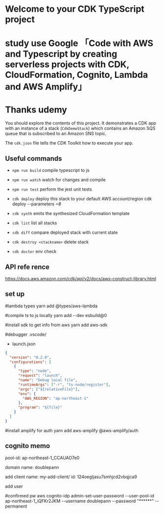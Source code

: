 # Welcome to your CDK TypeScript project
# study use Google 「Code with AWS and Typescript by creating serverless projects with CDK, CloudFormation, Cognito, Lambda and AWS Amplify」
# Thanks udemy

You should explore the contents of this project. It demonstrates a CDK app with an instance of a stack (`CdkDemoStack`)
which contains an Amazon SQS queue that is subscribed to an Amazon SNS topic.

The `cdk.json` file tells the CDK Toolkit how to execute your app.

## Useful commands

* `npm run build`   compile typescript to js
* `npm run watch`   watch for changes and compile
* `npm run test`    perform the jest unit tests
* `cdk deploy`      deploy this stack to your default AWS account/region
   cdk deploy --parameters <var>=8

* `cdk synth`       emits the synthesized CloudFormation template

* `cdk list`       list all stacks
* `cdk diff`        compare deployed stack with current state
* `cdk destroy <stackname>`       delete stack
* `cdk doctor`       env check

## API refe rence
https://docs.aws.amazon.com/cdk/api/v2/docs/aws-construct-library.html


## set up
#lambda types
yarn add @types/aws-lambda

#compile ts to js locally
yarn add --dev esbuild@0

#install sdk to get info from aws
yarn add aws-sdk

#debugger
.vscode/
  - launch.json 
```json
{
  "version": "0.2.0",
  "configurations": [
    {
      "type": "node",
      "request": "launch",
      "name": "Debug local file",
      "runtimeArgs": ["-r", "ts-node/register"],
      "args": ["${relativeFile}"],
      "env": {
        "AWS_REGION": "ap-northeast-1"
      },
      "program": "${file}"
    }
  ]
}
```
#install amplify for auth
yarn add aws-amplify @aws-amplify/auth

## cognito memo
pool-id: ap-northeast-1_CCAUAO7e0

domain name: doublepann

add client name: my-add-client/ id: 124oegljasu7smhjcd2vbqjca9

add user

#confirmed pw
aws cognito-idp admin-set-user-password --user-pool-id ap-northeast-1_iQFKr2JKM --username doublepann --password "******" --permanent